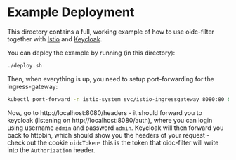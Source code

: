 # Example Deployment

This directory contains a full, working example of how to use oidc-filter together with [Istio](https://istio.io) and [Keycloak](https://keycloak.org).

You can deploy the example by running (in this directory):

```bash
./deploy.sh
```

Then, when everything is up, you need to setup port-forwarding for the ingress-gateway:

```bash
kubectl port-forward -n istio-system svc/istio-ingressgateway 8080:80 &
```

Now, go to http://localhost:8080/headers - it should forward you to keycloak (listening on http://localhost:8080/auth), where you can login using username `admin` and password `admin`. Keycloak will then forward you back to httpbin, which should show you the headers of your request - check out the cookie `oidcToken`- this is the token that oidc-filter will write into the `Authorization` header.

